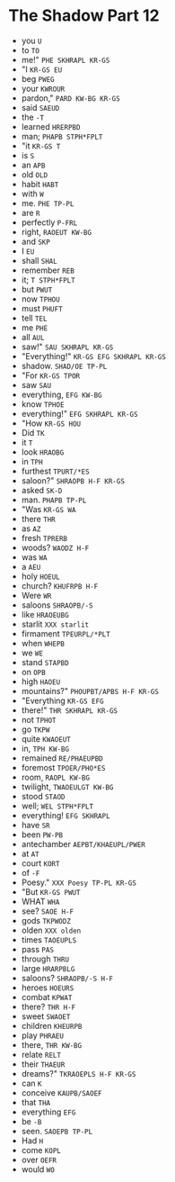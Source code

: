 # The Shadow Part 12

* you `U`
* to `TO`
* me!" `PHE SKHRAPL KR-GS`
* "I `KR-GS EU`
* beg `PWEG`
* your `KWROUR`
* pardon," `PARD KW-BG KR-GS`
* said `SAEUD`
* the `-T`
* learned `HRERPBD`
* man; `PHAPB STPH*FPLT`
* "it `KR-GS T`
* is `S`
* an `APB`
* old `OLD`
* habit `HABT`
* with `W`
* me. `PHE TP-PL`
* are `R`
* perfectly `P-FRL`
* right, `RAOEUT KW-BG`
* and `SKP`
* I `EU`
* shall `SHAL`
* remember `REB`
* it; `T STPH*FPLT`
* but `PWUT`
* now `TPHOU`
* must `PHUFT`
* tell `TEL`
* me `PHE`
* all `AUL`
* saw!" `SAU SKHRAPL KR-GS`
* "Everything!" `KR-GS EFG SKHRAPL KR-GS`
* shadow. `SHAD/OE TP-PL`
* "For `KR-GS TPOR`
* saw `SAU`
* everything, `EFG KW-BG`
* know `TPHOE`
* everything!" `EFG SKHRAPL KR-GS`
* "How `KR-GS HOU`
* Did `TK`
* it `T`
* look `HRAOBG`
* in `TPH`
* furthest `TPURT/*ES`
* saloon?" `SHRAOPB H-F KR-GS`
* asked `SK-D`
* man. `PHAPB TP-PL`
* "Was `KR-GS WA`
* there `THR`
* as `AZ`
* fresh `TPRERB`
* woods? `WAODZ H-F`
* was `WA`
* a `AEU`
* holy `HOEUL`
* church? `KHUFRPB H-F`
* Were `WR`
* saloons `SHRAOPB/-S`
* like `HRAOEUBG`
* starlit `XXX starlit`
* firmament `TPEURPL/*PLT`
* when `WHEPB`
* we `WE`
* stand `STAPBD`
* on `OPB`
* high `HAOEU`
* mountains?" `PHOUPBT/APBS H-F KR-GS`
* "Everything `KR-GS EFG`
* there!" `THR SKHRAPL KR-GS`
* not `TPHOT`
* go `TKPW`
* quite `KWAOEUT`
* in, `TPH KW-BG`
* remained `RE/PHAEUPBD`
* foremost `TPOER/PHO*ES`
* room, `RAOPL KW-BG`
* twilight, `TWAOEULGT KW-BG`
* stood `STAOD`
* well; `WEL STPH*FPLT`
* everything! `EFG SKHRAPL`
* have `SR`
* been `PW-PB`
* antechamber `AEPBT/KHAEUPL/PWER`
* at `AT`
* court `KORT`
* of `-F`
* Poesy." `XXX Poesy TP-PL KR-GS`
* "But `KR-GS PWUT`
* WHAT `WHA`
* see? `SAOE H-F`
* gods `TKPWODZ`
* olden `XXX olden`
* times `TAOEUPLS`
* pass `PAS`
* through `THRU`
* large `HRARPBLG`
* saloons? `SHRAOPB/-S H-F`
* heroes `HOEURS`
* combat `KPWAT`
* there? `THR H-F`
* sweet `SWAOET`
* children `KHEURPB`
* play `PHRAEU`
* there, `THR KW-BG`
* relate `RELT`
* their `THAEUR`
* dreams?" `TKRAOEPLS H-F KR-GS`
* can `K`
* conceive `KAUPB/SAOEF`
* that `THA`
* everything `EFG`
* be `-B`
* seen. `SAOEPB TP-PL`
* Had `H`
* come `KOPL`
* over `OEFR`
* would `WO`
